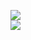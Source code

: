 [![](https://img.shields.io/badge/Made%20With-Github%20Spray-lightgrey.svg?style=for-the-badge&logo=github)](https://github.com/Annihil/github-spray#5190)  
[![](https://i.imgur.com/2DrTn0Z.gif)](https://github.com/Annihil/github-spray)